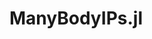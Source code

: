 # ManyBodyIPs.jl

<!--
[![Build Status](https://travis-ci.org/cortner/ManyBodyIPs.jl.svg?branch=master)](https://travis-ci.org/cortner/ManyBodyIPs.jl)

[![Coverage Status](https://coveralls.io/repos/cortner/ManyBodyIPs.jl/badge.svg?branch=master&service=github)](https://coveralls.io/github/cortner/ManyBodyIPs.jl?branch=master)

[![codecov.io](http://codecov.io/github/cortner/ManyBodyIPs.jl/coverage.svg?branch=master)](http://codecov.io/github/cortner/ManyBodyIPs.jl?branch=master)
-->
